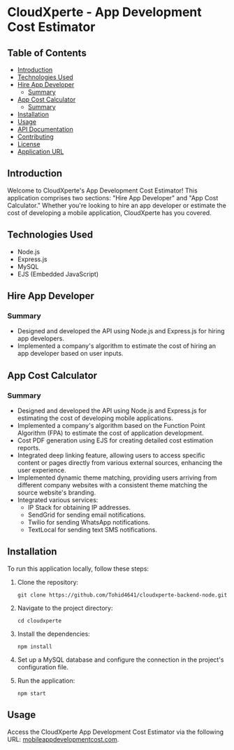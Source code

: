 # CloudXperte - App Development Cost Estimator

## Table of Contents
- [Introduction](#introduction)
- [Technologies Used](#technologies-used)
- [Hire App Developer](#hire-app-developer)
  - [Summary](#hire-app-developer-summary)
- [App Cost Calculator](#app-cost-calculator)
  - [Summary](#app-cost-calculator-summary)
- [Installation](#installation)
- [Usage](#usage)
- [API Documentation](#api-documentation)
- [Contributing](#contributing)
- [License](#license)
- [Application URL](#application-url)

## Introduction
Welcome to CloudXperte's App Development Cost Estimator! This application comprises two sections: "Hire App Developer" and "App Cost Calculator." Whether you're looking to hire an app developer or estimate the cost of developing a mobile application, CloudXperte has you covered.

## Technologies Used
- Node.js
- Express.js
- MySQL
- EJS (Embedded JavaScript)

## Hire App Developer

### Summary
- Designed and developed the API using Node.js and Express.js for hiring app developers.
- Implemented a company's algorithm to estimate the cost of hiring an app developer based on user inputs.

## App Cost Calculator

### Summary
- Designed and developed the API using Node.js and Express.js for estimating the cost of developing mobile applications.
- Implemented a company's algorithm based on the Function Point Algorithm (FPA) to estimate the cost of application development.
- Cost PDF generation using EJS for creating detailed cost estimation reports.
- Integrated deep linking feature, allowing users to access specific content or pages directly from various external sources, enhancing the user experience.
- Implemented dynamic theme matching, providing users arriving from different company websites with a consistent theme matching the source website's branding.
- Integrated various services:
   - IP Stack for obtaining IP addresses.
   - SendGrid for sending email notifications.
   - Twilio for sending WhatsApp notifications.
   - TextLocal for sending text SMS notifications.

## Installation
To run this application locally, follow these steps:

1. Clone the repository:
   ```
   git clone https://github.com/Tohid4641/cloudxperte-backend-node.git
   ```

2. Navigate to the project directory:
   ```
   cd cloudxperte
   ```

3. Install the dependencies:
   ```
   npm install
   ```

4. Set up a MySQL database and configure the connection in the project's configuration file.

5. Run the application:
   ```
   npm start
   ```

## Usage
Access the CloudXperte App Development Cost Estimator via the following URL: [mobileappdevelopmentcost.com](https://mobileappdevelopmentcost.com/).

<!-- ## API Documentation
For detailed API documentation and usage examples, please refer to the [API Documentation](api-documentation.md) file in the project repository.

## Contributing
Contributions to this project are welcome. Please follow the [Contributing Guidelines](CONTRIBUTING.md) in the repository for more information.

## License
This project is licensed under the [MIT License](LICENSE). You are free to use, modify, and distribute this software as per the terms of the license. -->